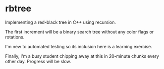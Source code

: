 # rbtree
Implementing a red-black tree in C++ using recursion.

The first increment will be a binary search tree without any color flags or rotations.

I'm new to automated testing so its inclusion here is a learning exercise.

Finally, I'm a busy student chipping away at this in 20-minute chunks every other day. Progress will be slow.
